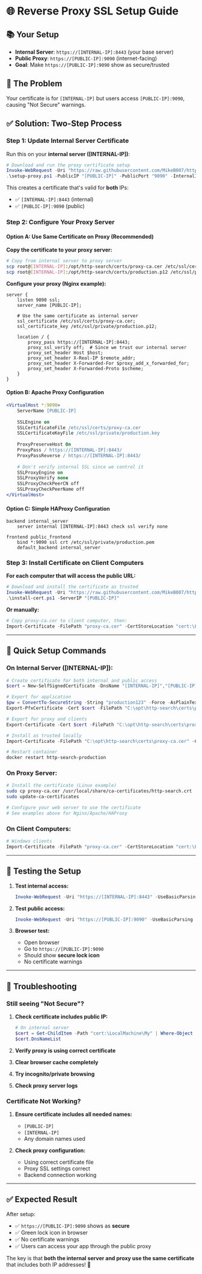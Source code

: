 # 🌐 Reverse Proxy SSL Setup Guide

## 📚 Your Setup
- **Internal Server**: `https://[INTERNAL-IP]:8443` (your base server)
- **Public Proxy**: `https://[PUBLIC-IP]:9090` (internet-facing)
- **Goal**: Make `https://[PUBLIC-IP]:9090` show as secure/trusted

## 🎯 The Problem
Your certificate is for `[INTERNAL-IP]` but users access `[PUBLIC-IP]:9090`, causing "Not Secure" warnings.

## ✅ Solution: Two-Step Process

### **Step 1: Update Internal Server Certificate**
Run this on your **internal server ([INTERNAL-IP])**:

```powershell
# Download and run the proxy certificate setup
Invoke-WebRequest -Uri "https://raw.githubusercontent.com/MikeB007/http-search/master/scripts/setup-proxy-certificate.ps1" -OutFile "setup-proxy.ps1"
.\setup-proxy.ps1 -PublicIP "[PUBLIC-IP]" -PublicPort "9090" -InternalIP "[INTERNAL-IP]" -InternalPort "8443"
```

This creates a certificate that's valid for **both** IPs:
- ✅ `[INTERNAL-IP]:8443` (internal)
- ✅ `[PUBLIC-IP]:9090` (public)

### **Step 2: Configure Your Proxy Server**

#### **Option A: Use Same Certificate on Proxy (Recommended)**

**Copy the certificate to your proxy server:**
```bash
# Copy from internal server to proxy server
scp root@[INTERNAL-IP]:/opt/http-search/certs/proxy-ca.cer /etc/ssl/certs/
scp root@[INTERNAL-IP]:/opt/http-search/certs/production.p12 /etc/ssl/private/
```

**Configure your proxy (Nginx example):**
```nginx
server {
    listen 9090 ssl;
    server_name [PUBLIC-IP];
    
    # Use the same certificate as internal server
    ssl_certificate /etc/ssl/certs/proxy-ca.cer;
    ssl_certificate_key /etc/ssl/private/production.p12;
    
    location / {
        proxy_pass https://[INTERNAL-IP]:8443;
        proxy_ssl_verify off;  # Since we trust our internal server
        proxy_set_header Host $host;
        proxy_set_header X-Real-IP $remote_addr;
        proxy_set_header X-Forwarded-For $proxy_add_x_forwarded_for;
        proxy_set_header X-Forwarded-Proto $scheme;
    }
}
```

#### **Option B: Apache Proxy Configuration**
```apache
<VirtualHost *:9090>
    ServerName [PUBLIC-IP]
    
    SSLEngine on
    SSLCertificateFile /etc/ssl/certs/proxy-ca.cer
    SSLCertificateKeyFile /etc/ssl/private/production.key
    
    ProxyPreserveHost On
    ProxyPass / https://[INTERNAL-IP]:8443/
    ProxyPassReverse / https://[INTERNAL-IP]:8443/
    
    # Don't verify internal SSL since we control it
    SSLProxyEngine on
    SSLProxyVerify none
    SSLProxyCheckPeerCN off
    SSLProxyCheckPeerName off
</VirtualHost>
```

#### **Option C: Simple HAProxy Configuration**
```
backend internal_server
    server internal [INTERNAL-IP]:8443 check ssl verify none

frontend public_frontend
    bind *:9090 ssl crt /etc/ssl/private/production.pem
    default_backend internal_server
```

### **Step 3: Install Certificate on Client Computers**

**For each computer that will access the public URL:**

```powershell
# Download and install the certificate as trusted
Invoke-WebRequest -Uri "https://raw.githubusercontent.com/MikeB007/http-search/master/scripts/install-trusted-certificate.ps1" -OutFile "install-cert.ps1"
.\install-cert.ps1 -ServerIP "[PUBLIC-IP]"
```

**Or manually:**
```powershell
# Copy proxy-ca.cer to client computer, then:
Import-Certificate -FilePath "proxy-ca.cer" -CertStoreLocation "cert:\LocalMachine\Root"
```

---

## 🚀 **Quick Setup Commands**

### **On Internal Server ([INTERNAL-IP]):**
```powershell
# Create certificate for both internal and public access
$cert = New-SelfSignedCertificate -DnsName "[INTERNAL-IP]","[PUBLIC-IP]","base","localhost" -CertStoreLocation "cert:\LocalMachine\My" -Subject "CN=[PUBLIC-IP]"

# Export for application
$pw = ConvertTo-SecureString -String "production123" -Force -AsPlainText
Export-PfxCertificate -Cert $cert -FilePath "C:\opt\http-search\certs\production.p12" -Password $pw -Force

# Export for proxy and clients
Export-Certificate -Cert $cert -FilePath "C:\opt\http-search\certs\proxy-ca.cer" -Force

# Install as trusted locally
Import-Certificate -FilePath "C:\opt\http-search\certs\proxy-ca.cer" -CertStoreLocation "cert:\LocalMachine\Root"

# Restart container
docker restart http-search-production
```

### **On Proxy Server:**
```bash
# Install the certificate (Linux example)
sudo cp proxy-ca.cer /usr/local/share/ca-certificates/http-search.crt
sudo update-ca-certificates

# Configure your web server to use the certificate
# See examples above for Nginx/Apache/HAProxy
```

### **On Client Computers:**
```powershell
# Windows clients
Import-Certificate -FilePath "proxy-ca.cer" -CertStoreLocation "cert:\LocalMachine\Root"
```

---

## 🧪 **Testing the Setup**

1. **Test internal access:**
   ```powershell
   Invoke-WebRequest -Uri "https://[INTERNAL-IP]:8443" -UseBasicParsing
   ```

2. **Test public access:**
   ```powershell
   Invoke-WebRequest -Uri "https://[PUBLIC-IP]:9090" -UseBasicParsing
   ```

3. **Browser test:**
   - Open browser
   - Go to `https://[PUBLIC-IP]:9090`
   - Should show **secure lock icon**
   - No certificate warnings

---

## 🔧 **Troubleshooting**

### **Still seeing "Not Secure"?**

1. **Check certificate includes public IP:**
   ```powershell
   # On internal server
   $cert = Get-ChildItem -Path "cert:\LocalMachine\My" | Where-Object { $_.Subject -like "*[PUBLIC-IP]*" }
   $cert.DnsNameList
   ```

2. **Verify proxy is using correct certificate**
3. **Clear browser cache completely**
4. **Try incognito/private browsing**
5. **Check proxy server logs**

### **Certificate Not Working?**

1. **Ensure certificate includes all needed names:**
   - `[PUBLIC-IP]`
   - `[INTERNAL-IP]`
   - Any domain names used

2. **Check proxy configuration:**
   - Using correct certificate file
   - Proxy SSL settings correct
   - Backend connection working

---

## ✅ **Expected Result**

After setup:
- ✅ `https://[PUBLIC-IP]:9090` shows as **secure**
- ✅ Green lock icon in browser
- ✅ No certificate warnings
- ✅ Users can access your app through the public proxy

The key is that **both the internal server and proxy use the same certificate** that includes both IP addresses! 🎉